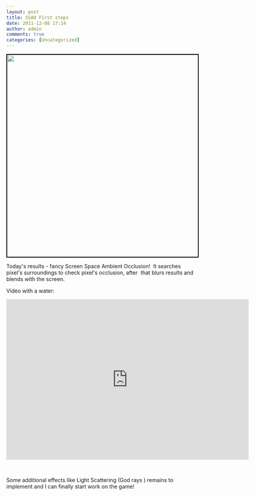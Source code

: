 ```yaml
---
layout: post
title: SSAO First steps
date: 2011-12-08 17:14
author: admin
comments: true
categories: [Uncategorized]
---
```

<a href="http://2.bp.blogspot.com/-EeThf7i4jzY/TuDwrS1afHI/AAAAAAAABWI/2q7KZalJgxo/s1600/glow_ssao_stage2.jpg"><img id="BLOGGER_PHOTO_ID_5683807356322479218" style="width: 640px; border-style: solid; border-color: black; border-image: initial; border-width: 2px;" src="http://2.bp.blogspot.com/-EeThf7i4jzY/TuDwrS1afHI/AAAAAAAABWI/2q7KZalJgxo/s1600/glow_ssao_stage2.jpg" alt="" width="640" height="534" border="0" /></a>

Today's results - fancy Screen Space Ambient Occlusion!  It searches pixel's surroundings to check pixel's occlusion, after  that blurs results and blends with the screen.

Video with a water:
<iframe src="http://player.vimeo.com/video/33439317?portrait=0" frameborder="0" width="640" height="424"></iframe>

&nbsp;

Some additional effects like Light Scattering (God rays ) remains to implement and I can finally start work on the game!
